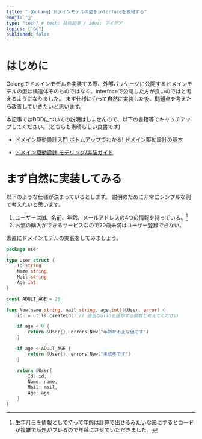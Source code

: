 ```yaml
---
title: "【Golang】ドメインモデルの型をinterfaceを表現する"
emoji: "🐁"
type: "tech" # tech: 技術記事 / idea: アイデア
topics: ["Go"]
published: false
---
```


# はじめに

Golangでドメインモデルを実装する際、外部パッケージに公開するドメインモデルの型は構造体そのものではなく、interfaceで公開した方が良いのではと考えるようになりました。
まず仕様に沿って自然に実装した後、問題点を考えたら改善していきたいと思います。

本記事ではDDDについての説明はしませんので、以下の書籍等でキャッチアップしてください。(どちらも素晴らしい良書です)

- [ドメイン駆動設計入門 ボトムアップでわかる! ドメイン駆動設計の基本](https://www.amazon.co.jp/%E3%83%89%E3%83%A1%E3%82%A4%E3%83%B3%E9%A7%86%E5%8B%95%E8%A8%AD%E8%A8%88%E5%85%A5%E9%96%80-%E3%83%9C%E3%83%88%E3%83%A0%E3%82%A2%E3%83%83%E3%83%97%E3%81%A7%E3%82%8F%E3%81%8B%E3%82%8B-%E3%83%89%E3%83%A1%E3%82%A4%E3%83%B3%E9%A7%86%E5%8B%95%E8%A8%AD%E8%A8%88%E3%81%AE%E5%9F%BA%E6%9C%AC-%E6%88%90%E7%80%AC-%E5%85%81%E5%AE%A3/dp/479815072X)

- [ドメイン駆動設計 モデリング/実装ガイド](https://little-hands.booth.pm/items/1835632) 

# まず自然に実装してみる

以下のような仕様が決まっているとします。
説明のために非常にシンプルな例で考えたいと思います。

1. ユーザーはid、名前、年齢、メールアドレスの4つの情報を持っている。[^1]
2. お酒の購入ができるサービスなので20歳未満はユーザー登録できない。

素直にドメインモデルの実装をしてみましょう。

```go:domain/user.go
package user

type User struct {
	Id string
	Name string
	Mail string
	Age int
}

const ADULT_AGE = 20

func New(name string, mail string, age int)(&User, error) {
	id := utils.createId() // 適当なulidを返却する関数と考えてください

	if age < 0 {
		return &User{}, errors.New("年齢が不正な値です")
	}

	if age < ADULT_AGE {
		return &User{}, errors.New("未成年です")
	}

	return &User{
		Id: id,
		Name: name,
		Mail: mail,
		Age: age
	}
}
```

[^1]:生年月日を情報として持って年齢は計算で出せるみたいな形にするとコードが複雑で話題がブレるので年齢にさせていただきました。